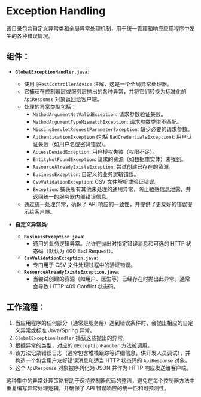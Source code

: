 # Exception Handling

该目录包含自定义异常类和全局异常处理机制，用于统一管理和响应应用程序中发生的各种错误情况。

## 组件：

- **`GlobalExceptionHandler.java`**:

  - 使用 `@RestControllerAdvice` 注解，这是一个全局异常处理器。
  - 它捕获在控制器层或服务层抛出的各种异常，并将它们转换为标准化的 `ApiResponse` 对象返回给客户端。
  - 处理的异常类型包括：
    - `MethodArgumentNotValidException`: 请求参数验证失败。
    - `MethodArgumentTypeMismatchException`: 请求参数类型不匹配。
    - `MissingServletRequestParameterException`: 缺少必要的请求参数。
    - `AuthenticationException` (包括 `BadCredentialsException`): 用户认证失败（如用户名或密码错误）。
    - `AccessDeniedException`: 用户授权失败（权限不足）。
    - `EntityNotFoundException`: 请求的资源（如数据库实体）未找到。
    - `ResourceAlreadyExistsException`: 尝试创建已存在的资源。
    - `BusinessException`: 自定义的业务逻辑错误。
    - `CsvValidationException`: CSV 文件解析或验证错误。
    - `Exception`: 捕获所有其他未处理的通用异常，防止敏感信息泄露，并返回统一的服务器内部错误信息。
  - 通过统一处理异常，确保了 API 响应的一致性，并提供了更友好的错误提示给客户端。

- **自定义异常类**:
  - **`BusinessException.java`**:
    - 通用的业务逻辑异常。允许在抛出时指定错误消息和可选的 HTTP 状态码（默认为 400 Bad Request）。
  - **`CsvValidationException.java`**:
    - 专门用于 CSV 文件处理过程中的验证错误。
  - **`ResourceAlreadyExistsException.java`**:
    - 当尝试创建的资源（如用户、医生等）已经存在时抛出此异常。通常会导致 HTTP 409 Conflict 状态码。

## 工作流程：

1. 当应用程序的任何部分（通常是服务层）遇到错误条件时，会抛出相应的自定义异常或标准 Java/Spring 异常。
2. `GlobalExceptionHandler` 捕获这些抛出的异常。
3. 根据异常的类型，对应的 `@ExceptionHandler` 方法被调用。
4. 该方法记录错误日志（通常包含堆栈跟踪等详细信息，供开发人员调试），并构造一个包含用户友好错误消息和适当 HTTP 状态码的 `ApiResponse` 对象。
5. 这个 `ApiResponse` 对象被序列化为 JSON 并作为 HTTP 响应发送给客户端。

这种集中的异常处理策略有助于保持控制器代码的整洁，避免在每个控制器方法中重复编写异常处理逻辑，并确保了 API 错误响应的统一性和可预测性。
